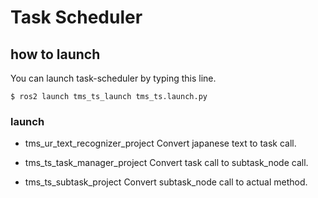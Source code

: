# Task Scheduler

## how to launch
You can launch task-scheduler by typing this line.
```
$ ros2 launch tms_ts_launch tms_ts.launch.py
```

### launch
* tms_ur_text_recognizer_project
Convert japanese text to task call.

* tms_ts_task_manager_project
Convert task call to subtask_node call. 

* tms_ts_subtask_project
Convert subtask_node call to actual method.

